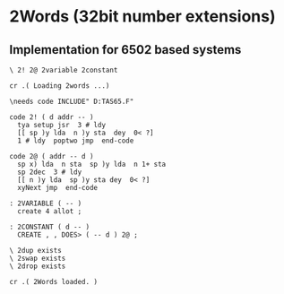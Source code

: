 # 2Words (32bit number extensions)  
  
## Implementation for 6502 based systems  
  
```
\ 2! 2@ 2variable 2constant

cr .( Loading 2words ...) 

\needs code INCLUDE" D:TAS65.F"

code 2! ( d addr -- )
  tya setup jsr  3 # ldy
  [[ sp )y lda  n )y sta  dey  0< ?]
  1 # ldy  poptwo jmp  end-code

code 2@ ( addr -- d )
  sp x) lda  n sta  sp )y lda  n 1+ sta
  sp 2dec  3 # ldy
  [[ n )y lda  sp )y sta dey  0< ?]
  xyNext jmp  end-code

: 2VARIABLE ( -- ) 
  create 4 allot ;

: 2CONSTANT ( d -- )
  CREATE , , DOES> ( -- d ) 2@ ;

\ 2dup exists
\ 2swap exists
\ 2drop exists

cr .( 2Words loaded. )

```
